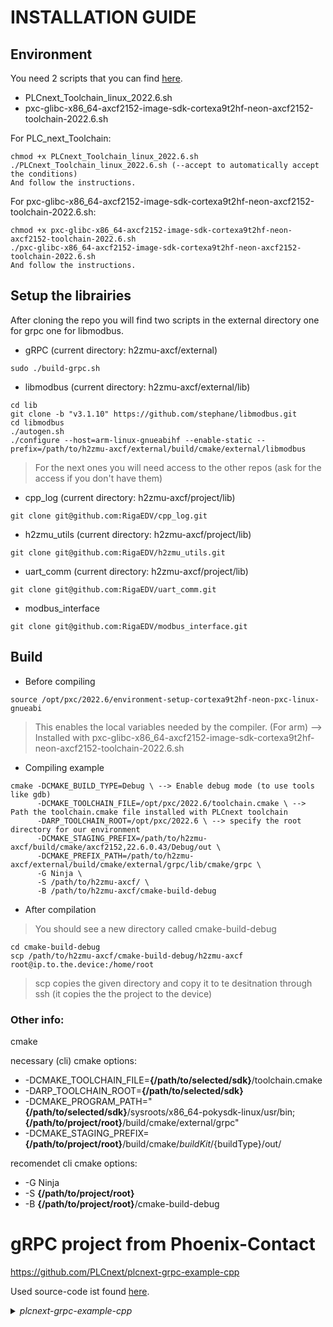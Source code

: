 
# INSTALLATION GUIDE

## Environment

You need 2 scripts that you can find [here](https://www.phoenixcontact.com/fr-fr/produits/commande-axc-f-2152-2404267).
* PLCnext_Toolchain_linux_2022.6.sh
* pxc-glibc-x86_64-axcf2152-image-sdk-cortexa9t2hf-neon-axcf2152-toolchain-2022.6.sh

For PLC_next_Toolchain:
```
chmod +x PLCnext_Toolchain_linux_2022.6.sh
./PLCnext_Toolchain_linux_2022.6.sh (--accept to automatically accept the conditions)
And follow the instructions.
```

For pxc-glibc-x86_64-axcf2152-image-sdk-cortexa9t2hf-neon-axcf2152-toolchain-2022.6.sh:
```
chmod +x pxc-glibc-x86_64-axcf2152-image-sdk-cortexa9t2hf-neon-axcf2152-toolchain-2022.6.sh
./pxc-glibc-x86_64-axcf2152-image-sdk-cortexa9t2hf-neon-axcf2152-toolchain-2022.6.sh
And follow the instructions.
```

## Setup the librairies

After cloning the repo you will find two scripts in the external directory one for grpc one for libmodbus.

* gRPC (current directory: h2zmu-axcf/external)
```
sudo ./build-grpc.sh
```

* libmodbus
(current directory: h2zmu-axcf/external/lib)
```
cd lib
git clone -b "v3.1.10" https://github.com/stephane/libmodbus.git
cd libmodbus
./autogen.sh
./configure --host=arm-linux-gnueabihf --enable-static --prefix=/path/to/h2zmu-axcf/external/build/cmake/external/libmodbus
```

> For the next ones you will need access to the other repos (ask for the access if you don't have them)

* cpp_log (current directory: h2zmu-axcf/project/lib)
```
git clone git@github.com:RigaEDV/cpp_log.git
```

* h2zmu_utils (current directory: h2zmu-axcf/project/lib)
```
git clone git@github.com:RigaEDV/h2zmu_utils.git
```

* uart_comm (current directory: h2zmu-axcf/project/lib)
```
git clone git@github.com:RigaEDV/uart_comm.git
```

* modbus_interface
```
git clone git@github.com:RigaEDV/modbus_interface.git
```

## Build

* Before compiling
```
source /opt/pxc/2022.6/environment-setup-cortexa9t2hf-neon-pxc-linux-gnueabi
```
> This enables the local variables needed by the compiler. (For arm) 
> --> Installed with pxc-glibc-x86_64-axcf2152-image-sdk-cortexa9t2hf-neon-axcf2152-toolchain-2022.6.sh

* Compiling example

```
cmake -DCMAKE_BUILD_TYPE=Debug \ --> Enable debug mode (to use tools like gdb)
      -DCMAKE_TOOLCHAIN_FILE=/opt/pxc/2022.6/toolchain.cmake \ --> Path the toolchain.cmake file installed with PLCnext toolchain 
      -DARP_TOOLCHAIN_ROOT=/opt/pxc/2022.6 \ --> specify the root directory for our environment
      -DCMAKE_STAGING_PREFIX=/path/to/h2zmu-axcf/build/cmake/axcf2152,22.6.0.43/Debug/out \
      -DCMAKE_PREFIX_PATH=/path/to/h2zmu-axcf/external/build/cmake/external/grpc/lib/cmake/grpc \
      -G Ninja \
      -S /path/to/h2zmu-axcf/ \
      -B /path/to/h2zmu-axcf/cmake-build-debug
```

* After compilation

> You should see a new directory called cmake-build-debug
```
cd cmake-build-debug
scp /path/to/h2zmu-axcf/cmake-build-debug/h2zmu-axcf root@ip.to.the.device:/home/root
```

> scp copies the given directory and copy it to te desitnation through ssh (it copies the the project to the device)

### Other info: 

cmake

necessary (cli) cmake options:

 - -DCMAKE_TOOLCHAIN_FILE=**{/path/to/selected/sdk}**/toolchain.cmake 
 - -DARP_TOOLCHAIN_ROOT=**{/path/to/selected/sdk}** 
 - -DCMAKE_PROGRAM_PATH="**{/path/to/selected/sdk}**/sysroots/x86_64-pokysdk-linux/usr/bin;**{/path/to/project/root}**/build/cmake/external/grpc"
 - -DCMAKE_STAGING_PREFIX=**{/path/to/project/root}**/build/cmake/${buildKit}/${buildType}/out/

recomendet cli cmake options:

 - -G Ninja 
 - -S **{/path/to/project/root}**
 - -B **{/path/to/project/root}**/cmake-build-debug

# gRPC project from Phoenix-Contact

https://github.com/PLCnext/plcnext-grpc-example-cpp

Used source-code ist found [here](plcnext-grpc-example-cpp-main.zip).

<details>
  <summary><i>plcnext-grpc-example-cpp</i></summary>
  <p>

# PLCnext gRPC with C++ Example

This project shows how to use the PLCnext gRPC Service in a C++ application.
The PLCnext gRPC service description files are compiled and then used in a standalone C++ example application.
For more information about gRPC in PLCnext Technology see the [Using gRPC communication](https://www.plcnext.help/te/Service_Components/gRPC_Introduction.htm) topic in the [PLCnext Info Center](https://www.plcnext.help).

This example was tested with the following PLCnext controllers:

* AXC F 2152 FW 2022.6
* AXC F 3152 FW 2023.0

An Example for the toolchain configuration is included as Visual Studio Code [cmake-kits.json](.vscode/cmake-kits.json) file.

## Build the example

How to compile the `*.proto` service files is described in the [PLCnext gRPC repository](https://github.com/PLCnext/gRPC). This compile step is done by the CMake module [`FindPlcnextGrpc.cmake`](cmake/FindPlcnextGrpc.cmake) that is included in this example.

The Protobuf compiler `protoc` is included in the PLCnext SDK. Just declare the CMake variable `CMAKE_PROGRAM_PATH` with the location of the `protoc` executable in the native PLCnext SDK. See the [`cmake-kits.json`](.vscode/cmake-kits.json) file for a working example.

However the gRPC C++ Protocol Buffers plugin `grpc_cpp_plugin` is only available in the SDK sysroot of the target controller. So the plugin can not be used on the development host. Therefor the gRPC C++ plugin has to be compiled from source. This example includes tasks for Visual Studio Code to fetch the gRPC sources an compile them on the local machine. The following tasks are used to fetch and compile gRPC from source:

* Fetch external content: gRPC
* gRPC plugins: CMake configure
* gRPC plugins: CMake build

The vscode task `Fetch external content: gRPC` clones the gRPC git repository into the folder `build/external/grpc`. It can then be configured and build with the other two provided vscode tasks that call CMake. The CMake build directory is defined as `build/cmake/external/grpc` in the vscode task `gRPC plugins: CMake configure`.

Pre-requisites to build gRPC:

```bash
apt-get install build-essential autoconf libtool pkg-config cmake
```

Be aware that the version of gRPC has to match the version that is included in the used PLCnext target. The Visual Studio Code task `Fetch external content: gRPC` has to be adjusted to clone the right git tag. You can find the used version information in the file `/usr/lib/cmake/grpc/gRPCConfigVersion.cmake` that is included in the target sysroot of the SDK. For example for the SDK of the controller AXC F 2152 this is the file `sysroots/cortexa9t2hf-neon-pxc-linux-gnueabi/usr/lib/cmake/grpc/gRPCConfigVersion.cmake`.

For CMake to be able to find the compiled gRPC C++ Protobuf plugin `grpc_cpp_plugin` the CMake module [`FindPlcnextGrpc.cmake`](cmake/FindPlcnextGrpc.cmake) has to be given the path as hint where to search for the plugin binaries. This is done by declaring the CMake variable `CMAKE_PROGRAM_PATH` with the location of the CMake build directory for gRPC. See the [`cmake-kits.json`](.vscode/cmake-kits.json) file for a working example of how to configure CMake.

## Run the example

To be able to run the example on the target controller the `libabsl*.so` shared object libraries have to be copied from the SDK to the target. This was tested with the controller AXC F 2152 firmware 2022.6. This step is not necessary with the controller AXC F 3152 firmware 2023.0.

To be able to copy the files over ssh you need root access to the target. Run the copy command from your development machine and copy the library files from your PLCnext SDK target sysroot to the target:

```bash
scp sysroots/cortexa9t2hf-neon-pxc-linux-gnueabi/usr/lib/libabsl*.so root@192.168.1.10:/usr/lib
```

Then login into your target as root an run:

```bash
ldconfig
```

to create the necessary links and update the linker cache.

Copy the example executable to the controller and call it with a valid port name of the type uint16 to read and write to:

```bash
./plcnext-grpc-example Arp.Plc.Eclr/wDO16
```

## Useful hints

A good lookup on how to use the generated C++ protocol buffer classes is the [C++ Generated Code Guide](https://protobuf.dev/reference/cpp/cpp-generated/) from [Protocol Buffers Documentation](https://protobuf.dev/).


</p>
</details>
